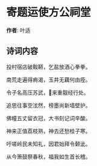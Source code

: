 # 寄题运使方公祠堂

**作者**: 叶适

## 诗词内容

投村宿店破鞍鞯，乞盐放酒心拳拳。

南荒走遍得痟渴，玉井无藕何由痊。

令子名高压苏武，𫏐来重靓经行处。

追思往事空泫然，榜墨尚新墙壁护。

佛幢五丈留衣冠，大书刻记词辛酸。

神来正值荔枝熟，神去还愁桂子寒。

吁嗟岭民未知礼，因君始拜令颡泚。

从今箫鼓祭春秋，福我如生首长稽。

